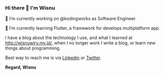 ### Hi there 👋 I'm Wisnu

🔭 I’m currently working on @kodingworks as Software Engineer.

🌱 I’m currently learning Flutter, a framework for develops multiplatform app.

I have a blog about the technology I use, and what I learned at http://wisnuwiry.my.id/, when I no longer work I write a blog, or learn new things about programming.

Best way to reach me is via [Linkedin](https://www.linkedin.com/in/wisnu-saputra/) or [Twitter](https://twitter.com/wisnuwiry).

**Regard, Wisnu**
